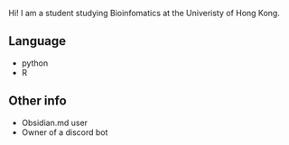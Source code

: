 Hi! I am a student studying Bioinfomatics at the Univeristy of Hong Kong. 

## Language 
- python
- R

## Other info

- Obsidian.md user 
- Owner of a discord bot
